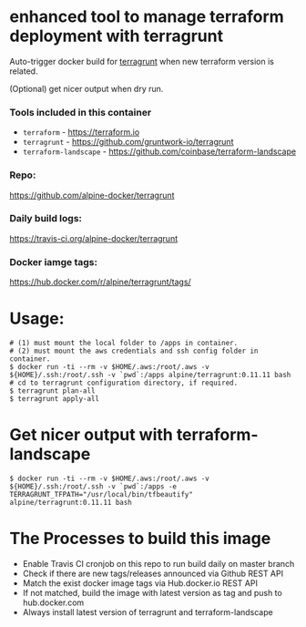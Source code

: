 # enhanced tool to manage terraform deployment with terragrunt

Auto-trigger docker build for [terragrunt](https://github.com/gruntwork-io/terragrunt) when new terraform version is related.

(Optional) get nicer output when dry run.

### Tools included in this container

* `terraform` - https://terraform.io
* `terragrunt` - https://github.com/gruntwork-io/terragrunt
* `terraform-landscape` - https://github.com/coinbase/terraform-landscape

### Repo:

https://github.com/alpine-docker/terragrunt

### Daily build logs:

https://travis-ci.org/alpine-docker/terragrunt

### Docker iamge tags:

https://hub.docker.com/r/alpine/terragrunt/tags/

# Usage:

    # (1) must mount the local folder to /apps in container.
    # (2) must mount the aws credentials and ssh config folder in container.
    $ docker run -ti --rm -v $HOME/.aws:/root/.aws -v ${HOME}/.ssh:/root/.ssh -v `pwd`:/apps alpine/terragrunt:0.11.11 bash
    # cd to terragrunt configuration directory, if required.
    $ terragrunt plan-all
    $ terragrunt apply-all

# Get nicer output with terraform-landscape

    $ docker run -ti --rm -v $HOME/.aws:/root/.aws -v ${HOME}/.ssh:/root/.ssh -v `pwd`:/apps -e TERRAGRUNT_TFPATH="/usr/local/bin/tfbeautify" alpine/terragrunt:0.11.11 bash

# The Processes to build this image

* Enable Travis CI cronjob on this repo to run build daily on master branch
* Check if there are new tags/releases announced via Github REST API
* Match the exist docker image tags via Hub.docker.io REST API
* If not matched, build the image with latest version as tag and push to hub.docker.com
* Always install latest version of terragrunt and terraform-landscape

